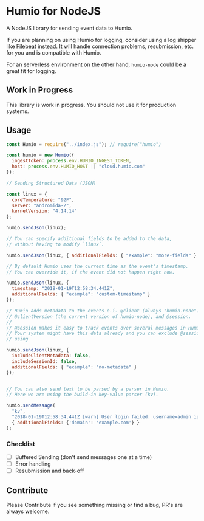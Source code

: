 # Humio for NodeJS

A NodeJS library for sending event data to Humio.

If you are planning on using Humio for logging, consider using a log shipper
like [Filebeat](https://cloud.humio.com/docs/first-time-use/index.html) instead.
It will handle connection problems, resubmission, etc. for you and is
compatible with Humio.

For an serverless environment on the other hand, `humio-node` could be a great
fit for logging.

## Work in Progress

This library is work in progress. You should not use it for production systems.

## Usage

```javascript
const Humio = require("../index.js"); // require("humio")

const humio = new Humio({
  ingestToken: process.env.HUMIO_INGEST_TOKEN,
  host: process.env.HUMIO_HOST || "cloud.humio.com"
});

// Sending Structured Data (JSON)

const linux = {
  coreTemperature: "92F",
  server: "andromida-2",
  kernelVersion: "4.14.14"
};

humio.sendJson(linux);

// You can specify additional fields to be added to the data,
// without having to modify `linux`.

humio.sendJson(linux, { additionalFields: { "example": "more-fields" } });

// By default Humio uses the current time as the event's timestamp.
// You can override it, if the event did not happen right now.

humio.sendJson(linux, {
  timestamp: "2018-01-19T12:58:34.441Z",
  additionalFields: { "example": "custom-timestamp" }
});

// Humio adds metadata to the events e.i. @client (always "humio-node"),
// @clientVersion (the current version of humio-node), and @session.
//
// @session makes it easy to track events over several messages in Humio.
// Your system might have this data already and you can exclude @session
// using

humio.sendJson(linux, {
  includeClientMetadata: false,
  includeSessionId: false,
  additionalFields: { "example": "no-metadata" }
});


// You can also send text to be parsed by a parser in Humio.
// Here we are using the build-in key-value parser (kv).

humio.sendMessage(
  "kv",
  "2018-01-19T12:58:34.441Z [warn] User login failed. username=admin ip=101.127.184.11",
  { additionalFields: {'domain': 'example.com'} }
);
```

### Checklist

- [ ] Buffered Sending (don't send messages one at a time)
- [ ] Error handling
- [ ] Resubmission and back-off

## Contribute

Please Contribute if you see something missing or find a bug,
PR's are always welcome.
